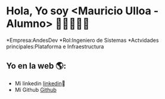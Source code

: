 # Hola, Yo soy <Mauricio Ulloa - Alumno>  👋👨‍💻👩‍💻

*Empresa:AndesDev
*Rol:Ingeniero de Sistemas
*Actvidades principales:Plataforma e Infraestructura


## Yo en la web 🌎:
- Mi linkedin <a href="<https://www.linkedin.com/in/mauricioulloaarias/>">linkedin</a>💼
- Mi Github <a href="<https://github.com/Malinkrop>">Github</a>